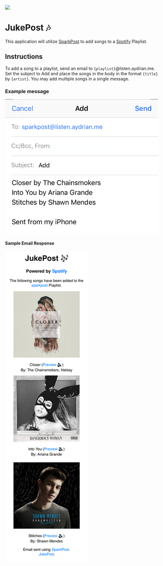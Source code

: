 <a href="https://developers.sparkpost.com"><img src="https://www.sparkpost.com/sites/default/files/attachments/SparkPost_Logo_2-Color_Gray-Orange_RGB.svg" width="200px"/></a>

# JukePost :notes:

This application will utilize [SparkPost][1] to add songs to a [Spotify](https://www.spotify.com/) Playlist.

## Instructions
To add a song to a playlist, send an email to `{playlist}`@listen.aydrian.me. Set the subject to Add and place the songs in the body in the format `{title}` by `{artist}`. You may add multiple songs in a single message.

### Example message
![Sample Email](/resources/JukePost_Example_Email.png)

#### Sample Email Response
![Sample Email Response](/resources/JukePost_Email_Response.png)

[1]: https://www.sparkpost.com/
[2]: https://app.sparkpost.com/sign-up?src=Dev-Website&sfdcid=701600000011daf
[3]: https://developers.sparkpost.com/
